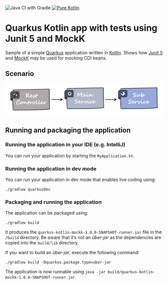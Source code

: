 ![Java CI with Gradle](https://github.com/csh0711/quarkus-kotlin-mockk/workflows/Java%20CI%20with%20Gradle/badge.svg) 
[![Pure Kotlin](https://img.shields.io/badge/100%25-kotlin-blue.svg)](https://kotlinlang.org/)

# Quarkus Kotlin app with tests using Junit 5 and MockK

Sample of a simple [Quarkus](https://quarkus.io/) application written in [Kotlin](https://kotlinlang.org/). 
Shows how [Junit 5](https://junit.org/junit5/) and [MockK](https://mockk.io/) may be used for mocking CDI beans.

## Scenario
<img src="quarkus-kotlin-mockk.png" alt="Scenario" width="600"/>

## Running and packaging the application

### Running the application in your IDE (e.g. IntelliJ)
You can run your application by starting the `MyApplication.kt`.

### Running the application in dev mode

You can run your application in dev mode that enables live coding using:
```shell script
./gradlew quarkusDev
```

### Packaging and running the application

The application can be packaged using:
```shell script
./gradlew build
```
It produces the `quarkus-kotlin-mockk-1.0.0-SNAPSHOT-runner.jar` file in the `/build` directory.
Be aware that it’s not an _über-jar_ as the dependencies are copied into the `build/lib` directory.

If you want to build an _über-jar_, execute the following command:
```shell script
./gradlew build -Dquarkus.package.type=uber-jar
```

The application is now runnable using `java -jar build/quarkus-kotlin-mockk-1.0.0-SNAPSHOT-runner.jar`.

